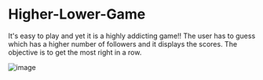 # Higher-Lower-Game
It's easy to play and yet it is a highly addicting game!! The user has to guess which has a higher number of followers and it displays the scores. The objective is to get the most right in a row. 






![image](https://user-images.githubusercontent.com/80421780/186976101-1d78e7aa-479c-48ae-9567-9ca1801a75aa.png)
